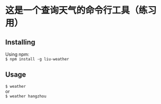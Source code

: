 # 这是一个查询天气的命令行工具（练习用）
## Installing
Using npm:  
`$ npm install -g liu-weather`

## Usage
`$ weather`    
or  
`$ weather hangzhou` 
